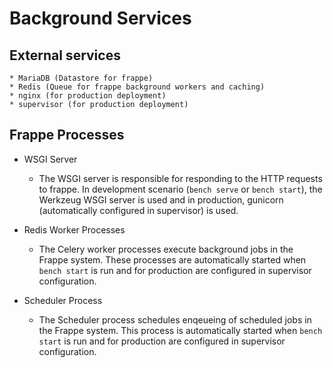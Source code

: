 # Background Services

External services
-----------------

	* MariaDB (Datastore for frappe)
	* Redis (Queue for frappe background workers and caching)
	* nginx (for production deployment)
	* supervisor (for production deployment)

Frappe Processes
----------------


* WSGI Server

	* The WSGI server is responsible for responding to the HTTP requests to
	frappe. In development scenario (`bench serve` or `bench start`), the
	Werkzeug WSGI server is used and in production, gunicorn (automatically
	configured in supervisor) is used.

* Redis Worker Processes

	* The Celery worker processes execute background jobs in the Frappe system.
	These processes are automatically started when `bench start` is run and
	for production are configured in supervisor configuration.

* Scheduler Process

	* The Scheduler process schedules enqeueing of scheduled jobs in the
	Frappe system. This process is automatically started when `bench start` is
	run and for production are configured in supervisor configuration.